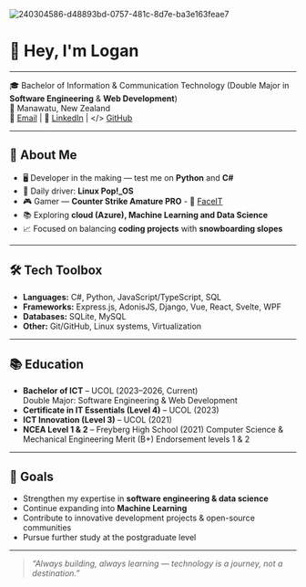 ![240304586-d48893bd-0757-481c-8d7e-ba3e163feae7](https://github.com/user-attachments/assets/ad374b1f-b749-45ab-81bc-8a8ad98151cf)

# 👋 Hey, I'm Logan
---

🎓 Bachelor of Information & Communication Technology (Double Major in **Software Engineering** & **Web Development**)  
📍 Manawatu, New Zealand  
📧 [Email](mailto:Younglogan09@gmail.com) | 💼 [LinkedIn](https://www.linkedin.com/in/logan-young-00ab7a327/) | </> [GitHub](https://github.com/LoganShmogan)

---

## 🚀 About Me
- 🖥️ Developer in the making — test me on **Python** and **C#**
- 🐧 Daily driver: **Linux Pop!_OS** 
- 🎮 Gamer — **Counter Strike Amature PRO** - 🔶 [FaceIT](https://csst.at/profile/loganshmogan)
- 📚 Exploring **cloud (Azure), Machine Learning and Data Science** 
- 📈 Focused on balancing **coding projects** with **snowboarding slopes**

---

## 🛠️ Tech Toolbox
- **Languages:** C#, Python, JavaScript/TypeScript, SQL  
- **Frameworks:** Express.js, AdonisJS, Django, Vue, React, Svelte, WPF  
- **Databases:** SQLite, MySQL  
- **Other:** Git/GitHub, Linux systems, Virtualization
  
---

## 📚 Education
- **Bachelor of ICT** – UCOL (2023–2026, Current)  
  Double Major: Software Engineering & Web Development  
- **Certificate in IT Essentials (Level 4)** – UCOL (2023)  
- **ICT Innovation (Level 3)** – UCOL (2021)  
- **NCEA Level 1 & 2** – Freyberg High School (2021)
  Computer Science & Mechanical Engineering Merit (B+) Endorsement levels 1 & 2  

---

## 🎯 Goals
- Strengthen my expertise in **software engineering & data science**  
- Continue expanding into **Machine Learning**  
- Contribute to innovative development projects & open-source communities  
- Pursue further study at the postgraduate level  

---

> _“Always building, always learning — technology is a journey, not a destination.”_
